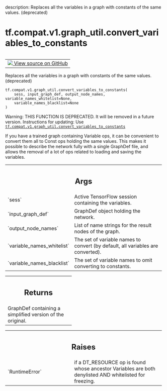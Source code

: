 description: Replaces all the variables in a graph with constants of the same values. (deprecated)

<div itemscope itemtype="http://developers.google.com/ReferenceObject">
<meta itemprop="name" content="tf.compat.v1.graph_util.convert_variables_to_constants" />
<meta itemprop="path" content="Stable" />
</div>

# tf.compat.v1.graph_util.convert_variables_to_constants

<!-- Insert buttons and diff -->

<table class="tfo-notebook-buttons tfo-api nocontent" align="left">
<td>
  <a target="_blank" href="https://github.com/tensorflow/tensorflow/blob/r2.4/tensorflow/python/framework/graph_util_impl.py#L243-L284">
    <img src="https://www.tensorflow.org/images/GitHub-Mark-32px.png" />
    View source on GitHub
  </a>
</td>
</table>



Replaces all the variables in a graph with constants of the same values. (deprecated)

<pre class="devsite-click-to-copy prettyprint lang-py tfo-signature-link">
<code>tf.compat.v1.graph_util.convert_variables_to_constants(
    sess, input_graph_def, output_node_names, variable_names_whitelist=None,
    variable_names_blacklist=None
)
</code></pre>



<!-- Placeholder for "Used in" -->

Warning: THIS FUNCTION IS DEPRECATED. It will be removed in a future version.
Instructions for updating:
Use <a href="../../../../tf/compat/v1/graph_util/convert_variables_to_constants.md"><code>tf.compat.v1.graph_util.convert_variables_to_constants</code></a>

If you have a trained graph containing Variable ops, it can be convenient to
convert them all to Const ops holding the same values. This makes it possible
to describe the network fully with a single GraphDef file, and allows the
removal of a lot of ops related to loading and saving the variables.

<!-- Tabular view -->
 <table class="responsive fixed orange">
<colgroup><col width="214px"><col></colgroup>
<tr><th colspan="2"><h2 class="add-link">Args</h2></th></tr>

<tr>
<td>
`sess`
</td>
<td>
Active TensorFlow session containing the variables.
</td>
</tr><tr>
<td>
`input_graph_def`
</td>
<td>
GraphDef object holding the network.
</td>
</tr><tr>
<td>
`output_node_names`
</td>
<td>
List of name strings for the result nodes of the graph.
</td>
</tr><tr>
<td>
`variable_names_whitelist`
</td>
<td>
The set of variable names to convert (by default,
all variables are converted).
</td>
</tr><tr>
<td>
`variable_names_blacklist`
</td>
<td>
The set of variable names to omit converting
to constants.
</td>
</tr>
</table>



<!-- Tabular view -->
 <table class="responsive fixed orange">
<colgroup><col width="214px"><col></colgroup>
<tr><th colspan="2"><h2 class="add-link">Returns</h2></th></tr>
<tr class="alt">
<td colspan="2">
GraphDef containing a simplified version of the original.
</td>
</tr>

</table>



<!-- Tabular view -->
 <table class="responsive fixed orange">
<colgroup><col width="214px"><col></colgroup>
<tr><th colspan="2"><h2 class="add-link">Raises</h2></th></tr>

<tr>
<td>
`RuntimeError`
</td>
<td>
if a DT_RESOURCE op is found whose ancestor Variables are both
denylisted AND whitelisted for freezing.
</td>
</tr>
</table>

